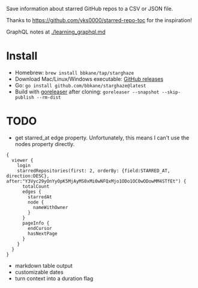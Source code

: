 Save information about starred GitHub repos to a CSV or JSON file.

Thanks to https://github.com/yks0000/starred-repo-toc for the inspiration!

GraphQL notes at [./learning_graphql.md](./learning_graphql.md)

# Install

- Homebrew: `brew install bbkane/tap/starghaze`
- Download Mac/Linux/Windows executable: [GitHub releases](https://github.com/bbkane/starghaze/releases)
- Go: `go install github.com/bbkane/starghaze@latest`
- Build with [goreleaser](https://goreleaser.com/) after cloning: `goreleaser --snapshot --skip-publish --rm-dist`

# TODO

- get starred_at edge property. Unfortunately, this means I can't use the nodes property directly.

```
{
  viewer {
    login
    starredRepositories(first: 2, orderBy: {field:STARRED_AT, direction:DESC}, after:"Y3Vyc29yOnYyOpK5MjAyMS0xMi0wNFQxMjo1ODo1OC0wODowMM4STfEt") {
      totalCount
      edges {
        starredAt
        node {
          nameWithOwner
        }
      }
      pageInfo {
        endCursor
        hasNextPage
      }
    }
  }
}
```

- markdown table output
- customizable dates
- turn context into a duration flag
